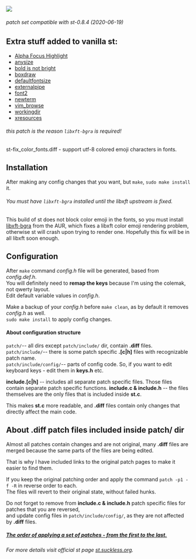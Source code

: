 ![](https://st.suckless.org/st.svg)
###### patch set compatible with st-0.8.4 (2020-06-19)

## Extra stuff added to vanilla st:
- [Alpha Focus Highlight](https://st.suckless.org/patches/alpha_focus_highlight/)
- [anysize](https://st.suckless.org/patches/anysize/)
- [bold is not bright](https://st.suckless.org/patches/bold-is-not-bright/)
- [boxdraw](https://st.suckless.org/patches/boxdraw/)
- [defaultfontsize](https://st.suckless.org/patches/defaultfontsize/)
- [externalpipe](https://st.suckless.org/patches/externalpipe/)
- [font2](https://st.suckless.org/patches/font2/)
- [newterm](https://st.suckless.org/patches/newterm/)
- [vim_browse](https://st.suckless.org/patches/vim_browse/)
- [workingdir](https://st.suckless.org/patches/workingdir/)
- [xresources](https://st.suckless.org/patches/xresources/)

###### this patch is the reason `libxft-bgra` is required!
st-fix_color_fonts.diff - support utf-8 colored emoji characters in fonts.

## Installation

After making any config changes that you want, but `make`, `sudo make install` it.

###### You must have `libxft-bgra` installed until the libxft upstream is fixed.

This build of st does not block color emoji in the fonts, so you must install [libxft-bgra](https://aur.archlinux.org/packages/libxft-bgra/) from the AUR, which fixes a libxft color emoji rendering problem, otherwise st will crash upon trying to render one. Hopefully this fix will be in all libxft soon enough.

## Configuration

After `make` command *config.h* file will be generated, based from *config.def.h*.\
You will definitely need to **remap the keys** because I'm using the colemak, not qwerty layout.\
Edit default variable values in *config.h*.

Make a backup of your *config.h* before `make clean`, as by default it removes *config.h* as well.\
`sudo make install` to apply config changes.

#### About configuration structure

`patch/`-- all dirs except `patch/include/` dir, contain **.diff** files.\
`patch/include/`--  there is some patch specific **.[c|h]** files with recognizable patch name.\
`patch/include/config/`-- parts of config code. So, if you want to edit keyboard keys - edit them in **keys.h** etc.

**include.[c|h]** -- includes all separate patch specific files. Those files contain separate patch specific functions.
**include.c & include.h** -- the files themselves are the only files that is included inside **st.c**.

This makes **st.c** more readable, and **.diff** files contain only changes that directly affect the main code.

## About .diff patch files included inside patch/ dir

Almost all patches contain changes and are not original, many **.diff** files are merged because the same parts of the files are being edited.

That is why I have included links to the original patch pages to make it easier to find them.

If you keep the original patching order and apply the command `patch -p1 -f -R` in reverse order to each.\
The files will revert to their original state, without failed hunks.

Do not forget to remove from **include.c & include.h** patch specific files for patches that you are reversed,\
and update config files in `patch/include/config/`, as they are not affected by **.diff** files.

##### [The order of applying a set of patches - from the first to the last.](https://github.com/WANDEX/st/blob/master/patch/active_patch_list)

###### For more details visit official st page [st.suckless.org](https://st.suckless.org/).

